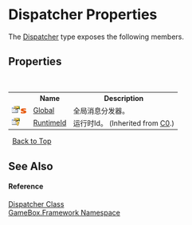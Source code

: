 # Dispatcher Properties
 

The <a href="1164a622-f7ed-728c-d0e2-c3947edb1cfa">Dispatcher</a> type exposes the following members.


## Properties
&nbsp;<table><tr><th></th><th>Name</th><th>Description</th></tr><tr><td>![Public property](media/pubproperty.gif "Public property")![Static member](media/static.gif "Static member")</td><td><a href="369aca36-5b37-5495-7016-a1c319293b4c">Global</a></td><td>
全局消息分发器。</td></tr><tr><td>![Protected property](media/protproperty.gif "Protected property")</td><td><a href="35a6b71d-4892-8afd-9fca-637d1e3d06a8">RuntimeId</a></td><td>
运行时Id。
 (Inherited from <a href="2f732106-c1d3-cfc7-e9bd-96254f667f0a">C0</a>.)</td></tr></table>&nbsp;
<a href="#dispatcher-properties">Back to Top</a>

## See Also


#### Reference
<a href="1164a622-f7ed-728c-d0e2-c3947edb1cfa">Dispatcher Class</a><br /><a href="a8957fe6-9cc0-3a6d-cd5c-a2a246efee1e">GameBox.Framework Namespace</a><br />